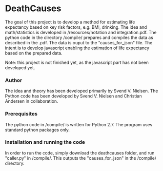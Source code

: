 # DeathCauses

The goal of this project is to develop a method for estimating life expectancy based on key risk factors, e.g. BMI, drinking. The idea and math/statistics is developed in /resources/notation and integration.pdf. The python code in the directory /compile/ prepares and compiles the data as described in the .pdf. The data is ouput to the "causes_for_json" file. The intent is to develop javascript enabling the estimation of life expectancy based on the prepared data.

Note: this project is not finished yet, as the javascript part has not been developed yet.

### Author
The idea and theory has been developed primarily by Svend V. Nielsen. The Python code has been developed by Svend V. Nielsen and Christian Andersen in collaboration.

### Prerequisites
The python code in /compile/ is written for Python 2.7. The program uses standard python packages only.

### Installation and running the code
In order to run the code, simply download the deathcauses folder, and run "caller.py" in /compile/. This outputs the "causes_for_json" in the /compile/ directory.
